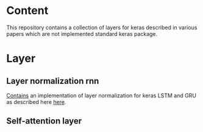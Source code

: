# Content
This repository contains a collection of layers for keras described in various papers which are not implemented standard keras package.

# Layer
## Layer normalization rnn
[Contains](https://github.com/Binbose/keras-layer-normalization-rnn) an implementation of layer normalization for keras LSTM and GRU 
as described here [here](https://arxiv.org/pdf/1607.06450.pdf).

## Self-attention layer

